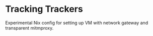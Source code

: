 # Tracking Trackers

Experimental Nix config for setting up VM with network gateway and transparent mitmproxy.
